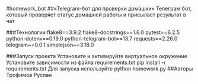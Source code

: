 #homework_bot
##«Telegram-бот для проверки домашки»
Телеграм бот, который проверяет статус домашней работы и присылает результат в чат

###Технологии
flake8==3.9.2
flake8-docstrings==1.6.0
pytest==6.2.5
python-dotenv==0.19.0
python-telegram-bot==13.7
requests==2.26.0
telegram~=0.0.1
simplejson~=3.18.0

###Запуск проекта
Установите и активируйте виртуальное окружение
Установите зависимости из файла requirements.txt
pip install -r requirements.txt
Для запуска используйте
python homework.py
##Авторы
Трофимов Руслан